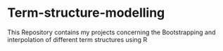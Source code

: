 # Term-structure-modelling
This Repository contains my projects concerning the Bootstrapping and interpolation of different term structures using R
